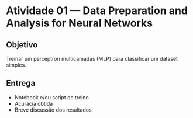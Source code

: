 # Atividade 01 — Data Preparation and Analysis for Neural Networks

## Objetivo
Treinar um perceptron multicamadas (MLP) para classificar um dataset simples.

## Entrega
- Notebook e/ou script de treino
- Acurácia obtida
- Breve discussão dos resultados